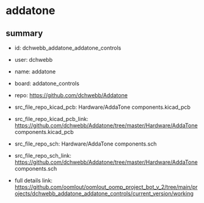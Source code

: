 # addatone
 
## summary 
* id: dchwebb_addatone_addatone_controls
* user: dchwebb
* name: addatone
* board: addatone_controls
* repo: https://github.com/dchwebb/Addatone
* src_file_repo_kicad_pcb: Hardware/AddaTone components.kicad_pcb
* src_file_repo_kicad_pcb_link: https://github.com/dchwebb/Addatone/tree/master/Hardware/AddaTone components.kicad_pcb


* src_file_repo_sch: Hardware/AddaTone components.sch
* src_file_repo_sch_link: https://github.com/dchwebb/Addatone/tree/master/Hardware/AddaTone components.sch
* full details link: https://github.com/oomlout/oomlout_oomp_project_bot_v_2/tree/main/projects/dchwebb_addatone_addatone_controls/current_version/working  






